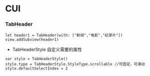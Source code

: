 # CUI
### TabHeader
```
let header1 = TabHeader(with: ["新闻","电影","纪录片"])
view.addSubview(header1)
```

* TabHeaderStyle
自定义需要的属性
```
var style = TabHeaderStyle()
style.type = TabHeaderStyle.StyleType.scrollable //可固定，可滑动
style.defaultSelectIndex = 2
```
